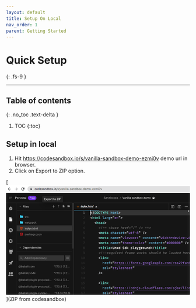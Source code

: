 ```yaml
---
layout: default
title: Setup On Local
nav_order: 1
parent: Getting Started
---
```


# Quick Setup
{: .fs-9 }

---

## Table of contents
{: .no_toc .text-delta }

1. TOC
{:toc}

## Setup in local

1. Hit https://codesandbox.io/s/vanilla-sandbox-demo-ezmi0v demo url in browser.
2. Click on Export to ZIP option.

[![alt text for screen readers](../assets/zip.png)](ZIP from codesandbox)


